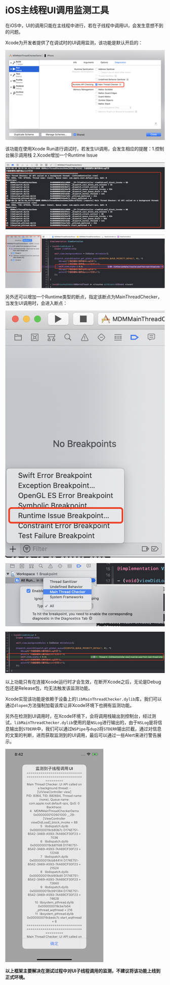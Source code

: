 # iOS主线程UI调用监测工具

在iOS中，UI的调用只能在主线程中进行，若在子线程中调用UI，会发生意想不到的问题。

Xcode为开发者提供了在调试时的UI调用监测，该功能是默认开启的：

![Xcode提供的UI调用监测功能](https://github.com/mademao/MDMMainThreadChecker/raw/master/pic/XcodeMainThreadChecker.png)

该功能在使用Xcode Run进行调试时，若发生UI调用，会发生相应的提醒：1.控制台展示调用栈 2.Xcode增加一个Runtime Issue

![Xcode控制台提示](https://github.com/mademao/MDMMainThreadChecker/raw/master/pic/Xcode_ConsoleResult.png)

![Xcode新增的Runtime Issue](https://github.com/mademao/MDMMainThreadChecker/raw/master/pic/Xcode_RuntimeIssue.png)

另外还可以增加一个Runtime类型的断点，指定该断点为MainThreadChecker，当发生UI调用时，会进入断点：

![Xcode提供的UI调用监测功能](https://github.com/mademao/MDMMainThreadChecker/raw/master/pic/Xcode_RuntimeIssueBreakCreate.png)

![Xcode提供的UI调用监测功能](https://github.com/mademao/MDMMainThreadChecker/raw/master/pic/Xcode_RuntimeIssueBreakEdit.png)

![Xcode提供的UI调用监测功能](https://github.com/mademao/MDMMainThreadChecker/raw/master/pic/Xcode_RuntimeIssueBreak.png)

以上功能只有在连接Xcode运行时才会生效，在断开Xcode之后，无论是Debug包还是Release包，均无法触发该监测功能。



Xcode实现该功能是依赖于设备上的```libMainThreadChecker.dylib```库，我们可以通过```dlopen```方法强制加载该库让非Xcode环境下也拥有监测功能。



另外在检测到UI调用时，在Xcode环境下，会将调用栈输出到控制台，经过测试，```libMainThreadChecker.dylib```使用的是```NSLog```进行输出的，由于```NSLog```是将信息输出到```STDERR```中，我们可以通过```NSPipe```与```dup2```将```STDERR```输出拦截，通过对信息的文案的判断，进而获取监测到的UI调用，最后可以通过一些Alert来进行警告展示。

![Xcode提供的UI调用监测功能](https://github.com/mademao/MDMMainThreadChecker/raw/master/pic/MainThreadChecker_Result.png)



**以上框架主要解决在测试过程中对UI子线程调用的监测，不建议将该功能上线到正式环境。**